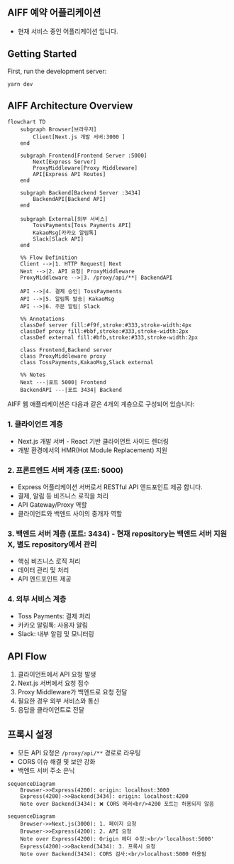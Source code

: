 ## AIFF 예약 어플리케이션 
- 현재 서비스 중인 어플리케이션 입니다.

## Getting Started

First, run the development server:

```
yarn dev

```
## AIFF Architecture Overview

```mermaid
flowchart TD
    subgraph Browser[브라우저]
        Client[Next.js 개발 서버:3000 ]
    end

    subgraph Frontend[Frontend Server :5000]
        Next[Express Server]
        ProxyMiddleware[Proxy Middleware]
        API[Express API Routes]
    end

    subgraph Backend[Backend Server :3434]
        BackendAPI[Backend API]
    end

    subgraph External[외부 서비스]
        TossPayments[Toss Payments API]
        KakaoMsg[카카오 알림톡]
        Slack[Slack API]
    end

    %% Flow Definition
    Client -->|1. HTTP Request| Next
    Next -->|2. API 요청| ProxyMiddleware
    ProxyMiddleware -->|3. /proxy/api/**| BackendAPI
    
    API -->|4. 결제 승인| TossPayments
    API -->|5. 알림톡 발송| KakaoMsg
    API -->|6. 주문 알림| Slack

    %% Annotations
    classDef server fill:#f9f,stroke:#333,stroke-width:4px
    classDef proxy fill:#bbf,stroke:#333,stroke-width:2px
    classDef external fill:#bfb,stroke:#333,stroke-width:2px
    
    class Frontend,Backend server
    class ProxyMiddleware proxy
    class TossPayments,KakaoMsg,Slack external

    %% Notes
    Next ---|포트 5000| Frontend
    BackendAPI ---|포트 3434| Backend
```



AIFF 웹 애플리케이션은 다음과 같은 4개의 계층으로 구성되어 있습니다:

### 1. 클라이언트 계층
- Next.js 개발 서버 - React 기반 클라이언트 사이드 렌더링 
- 개발 환경에서의 HMR(Hot Module Replacement) 지원

### 2. 프론트엔드 서버 계층 (포트: 5000)
- Express 어플리케이션 서버로서 RESTful API 엔드포인트 제공 합니다.
- 결제, 알림 등 비즈니스 로직을 처리
- API Gateway/Proxy 역할
- 클라이언트와 백엔드 사이의 중개자 역할

### 3. 백엔드 서버 계층 (포트: 3434) - 현재 repository는 백엔드 서버 지원 X, 별도 repository에서 관리
- 핵심 비즈니스 로직 처리
- 데이터 관리 및 처리
- API 엔드포인트 제공

### 4. 외부 서비스 계층
- Toss Payments: 결제 처리
- 카카오 알림톡: 사용자 알림
- Slack: 내부 알림 및 모니터링

## API Flow
1. 클라이언트에서 API 요청 발생
2. Next.js 서버에서 요청 접수
3. Proxy Middleware가 백엔드로 요청 전달
4. 필요한 경우 외부 서비스와 통신
5. 응답을 클라이언트로 전달

## 프록시 설정
- 모든 API 요청은 `/proxy/api/**` 경로로 라우팅
- CORS 이슈 해결 및 보안 강화
- 백엔드 서버 주소 은닉

```mermaid
sequenceDiagram
    Browser->>Express(4200): origin: localhost:3000
    Express(4200)->>Backend(3434): origin: localhost:4200
    Note over Backend(3434): ❌ CORS 에러<br/>4200 포트는 허용되지 않음
```

```mermaid
sequenceDiagram
    Browser->>Next.js(3000): 1. 페이지 요청
    Browser->>Express(4200): 2. API 요청
    Note over Express(4200): Origin 헤더 수정:<br/>'localhost:5000'
    Express(4200)->>Backend(3434): 3. 프록시 요청
    Note over Backend(3434): CORS 검사:<br/>localhost:5000 허용됨
```

